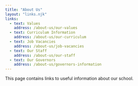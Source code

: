 ```yaml
---
title: "About Us"
layout: "links.njk"
links:
  - text: Values
    address: /about-us/our-values
  - text: Curriculum Information
    address: /about-us/our-curriculum
  - text: Job Vacancies
    address: /about-us/job-vacancies
  - text: Our Staff
    address: /about-us/our-staff
  - text: Our Governors
    address: /about-us/governors-information
---
```


This page contains links to useful information about our school.
